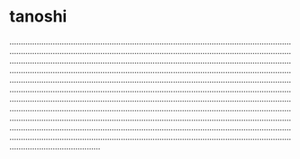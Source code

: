 # tanoshi
............................................................................................................................................................................................................................................................................................................................................................................................................................................................................................................................................................................................................................................................................................................................................................................................................................................................................................................................................................................................................................................................................................................................................................................................................................................................................................................................................................................................................................................................
